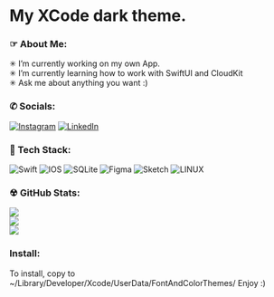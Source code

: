 # My XCode dark theme.

### ☞ About Me:
✳︎ I’m currently working on my own App.<br>✳︎ I’m currently learning how to work with SwiftUI and CloudKit<br>✳︎ Ask me about anything you want :)

### ✆ Socials:
[![Instagram](https://img.shields.io/badge/Instagram-%23E4405F.svg?logo=Instagram&logoColor=white)](https://instagram.com/lepranby) [![LinkedIn](https://img.shields.io/badge/LinkedIn-%230077B5.svg?logo=linkedin&logoColor=white)](https://linkedin.com/in/lepranby) 

###  Tech Stack:
![Swift](https://img.shields.io/badge/swift-F54A2A?style=flat&logo=swift&logoColor=white) ![IOS](https://img.shields.io/badge/IOS-%2320232a.svg?style=flat&logo=apple&logoColor=white) ![SQLite](https://img.shields.io/badge/sqlite-%2307405e.svg?style=flat&logo=sqlite&logoColor=white) 	![Figma](https://img.shields.io/badge/figma-%23F24E1E.svg?style=flat&logo=figma&logoColor=white) ![Sketch](https://img.shields.io/badge/Sketch-FFB387?style=flat&logo=sketch&logoColor=black) ![LINUX](https://img.shields.io/badge/Linux-FCC624?style=flat&logo=linux&logoColor=black)
### ☢︎ GitHub Stats:
![](https://github-readme-stats.vercel.app/api?username=lepranby&theme=dark&hide_border=true&include_all_commits=false&count_private=false)<br/>
![](https://github-readme-streak-stats.herokuapp.com/?user=lepranby&theme=dark&hide_border=true)<br/>
![](https://github-readme-stats.vercel.app/api/top-langs/?username=lepranby&theme=dark&hide_border=true&include_all_commits=false&count_private=false&layout=compact)

### Install:
To install, copy to ~/Library/Developer/Xcode/UserData/FontAndColorThemes/
Enjoy :)

